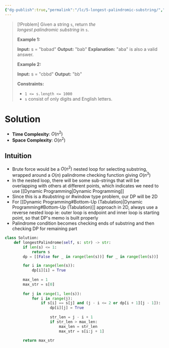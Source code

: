 ```yaml
---
{"dg-publish":true,"permalink":"/lc/5-longest-palindromic-substring/","tags":["string"]}
---
```


> [!Problem]
> Given a string `s`, return _the longest_ _palindromic_ _substring_ in `s`.
> 
> **Example 1:**
> 
> **Input:** s = "babad"
> **Output:** "bab"
> **Explanation:** "aba" is also a valid answer.
> 
> **Example 2:**
> 
> **Input:** s = "cbbd"
> **Output:** "bb"
> 
> **Constraints:**
> 
> - `1 <= s.length <= 1000`
> - `s` consist of only digits and English letters.

# Solution
- **Time Complexity**: $O(n^2)$
- **Space Complexity**: $O(n^2)$

## Intuition
- Brute force would be a $O(n^2)$ nested loop for selecting substring, wrapped around a $O(n)$ palindrome checking function giving $O(n^3)$
- In the nested loop, there will be some sub-strings that will be overlapping with others at different points, which indicates we need to use [[Dynamic Programming\|Dynamic Programming]]
- Since this is a #substring or #window type problem, our DP will be 2D
- For [[Dynamic Programming#Bottom-Up (Tabulation)\|Dynamic Programming#Bottom-Up (Tabulation)]] approach in 2D, always use a reverse nested loop ie: outer loop is endpoint and inner loop is starting point, so that DP's memo is built properly
- Palindrome condition becomes checking ends of substring and then checking DP for remaining part

```python
class Solution:
    def longestPalindrome(self, s: str) -> str:
        if len(s) <= 1:
            return s
        dp = [[False for _ in range(len(s))] for _ in range(len(s))]

        for i in range(len(s)):
            dp[i][i] = True
        
        max_len = 1
        max_str = s[0]
        
        for j in range(1, len(s)):
            for i in range(j):
                if s[i] == s[j] and (j - i <= 2 or dp[i + 1][j - 1]):
                    dp[i][j] = True
                
                    str_len = j - i + 1
                    if str_len > max_len:
                        max_len = str_len
                        max_str = s[i:j + 1]
        
        return max_str
```